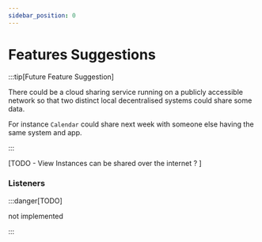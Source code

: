 ```yaml
---
sidebar_position: 0
---
```


# Features Suggestions

:::tip[Future Feature Suggestion]

There could be a cloud sharing service running on a publicly accessible network so that two distinct local decentralised systems could share some data.

For instance `Calendar` could share next week with someone else having the same system and app.

:::

[TODO - View Instances can be shared over the internet ? ]

### Listeners 

:::danger[TODO]

not implemented

:::
